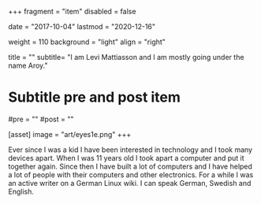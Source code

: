 +++
fragment = "item"
disabled = false

date = "2017-10-04"
lastmod = "2020-12-16"

weight = 110
background = "light"
align = "right"

title = ""
subtitle= "I am Levi Mattiasson and I am mostly going under the name Aroy."

# Subtitle pre and post item
#pre = ""
#post = ""

[asset]
  image = "art/eyes1e.png"
+++

Ever since I was a kid I have been interested in technology and I took many devices apart. When I was 11 years old I took apart a computer and put it together again. Since then I have built a lot of computers and I have helped a lot of people with their computers and other electronics. For a while I was an active writer on a German Linux wiki. I can speak German, Swedish and English.
